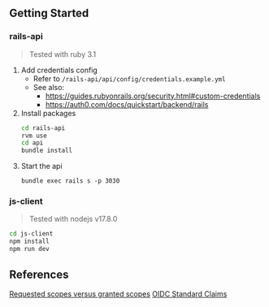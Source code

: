 ## Getting Started

### rails-api

> Tested with ruby 3.1

1. Add credentials config
   - Refer to `/rails-api/api/config/credentials.example.yml`
   - See also:
     - https://guides.rubyonrails.org/security.html#custom-credentials
     - https://auth0.com/docs/quickstart/backend/rails
2. Install packages
   ```sh
   cd rails-api
   rvm use
   cd api
   bundle install
   ```
3. Start the api
   ```
   bundle exec rails s -p 3030
   ```

### js-client

> Tested with nodejs v17.8.0

```sh
cd js-client
npm install
npm run dev
```

## References

[Requested scopes versus granted scopes](https://auth0.com/docs/get-started/apis/scopes#requested-scopes-versus-granted-scopes)
[OIDC Standard Claims](https://openid.net/specs/openid-connect-core-1_0.html#StandardClaims)
